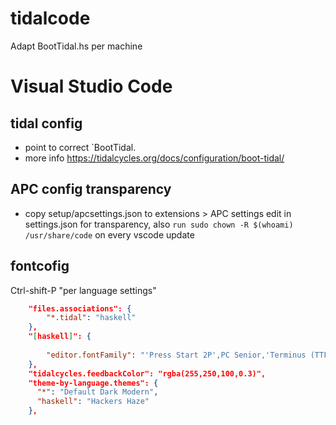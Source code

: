 
# tidalcode
Adapt BootTidal.hs per machine

# Visual Studio Code 
## tidal config
- point to correct `BootTidal.
- more info https://tidalcycles.org/docs/configuration/boot-tidal/

## APC config transparency
- copy setup/apcsettings.json to extensions > APC settings  edit in settings.json for transparency, also `run sudo chown -R $(whoami) /usr/share/code` on every vscode update


## fontcofig
Ctrl-shift-P  "per language settings"


```json
    "files.associations": {
        "*.tidal": "haskell"
    },
    "[haskell]": {
    
        "editor.fontFamily": "'Press Start 2P',PC Senior,'Terminus (TTF)','Droid Sans Mono', 'monospace', monospace"
    },
    "tidalcycles.feedbackColor": "rgba(255,250,100,0.3)",
    "theme-by-language.themes": {
      "*": "Default Dark Modern",
      "haskell": "Hackers Haze"
    },
```